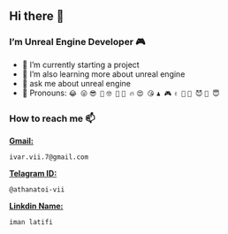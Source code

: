 ## Hi there 👋

### I’m Unreal Engine Developer 🎮

- 🔭 I’m currently starting a project
- 🌱 I’m also learning more about unreal engine
- 💬 ask me about unreal engine
- 🧑 Pronouns:  ```😂 😜``` ```😎 🤠``` ```🤓 🤔``` ```🥶 🔥``` ```😍 😘``` ```♟️ 🎮``` ```✌️ 🤝``` ```🤫 😈``` ```🤑 😇```


### How to reach me 📫

[**Gmail:**]()
```
ivar.vii.7@gmail.com
```

[**Telagram ID:**](https://t.me/athanatoi_vii)
```
@athanatoi-vii
```

[**Linkdin Name:**](https://www.linkedin.com/public-profile/settings)
```
iman latifi
```
